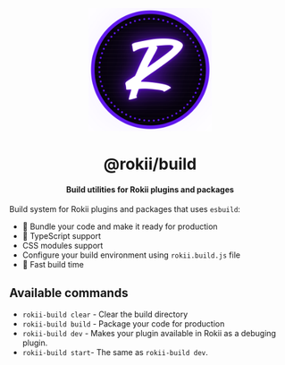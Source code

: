 <p align="center">
    <img
        alt="Rokii logo"
        width="220"
        src="https://raw.githubusercontent.com/RokiiApp/developers/main/assets/icon.svg"
    />
</p>

<h1 align="center">@rokii/build</h1>
<h4 align="center">Build utilities for Rokii plugins and packages</h4>

Build system for Rokii plugins and packages that uses `esbuild`:

- 💫 Bundle your code and make it ready for production
- 🛟 TypeScript support
- CSS modules support
- Configure your build environment using `rokii.build.js` file
- 🚄 Fast build time

## Available commands

- `rokii-build clear` - Clear the build directory
- `rokii-build build` - Package your code for production
- `rokii-build dev` - Makes your plugin available in Rokii as a debuging plugin.
- `rokii-build start`- The same as `rokii-build dev`.
